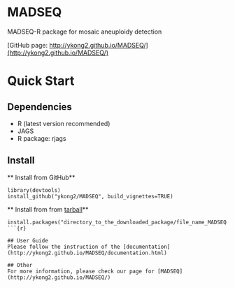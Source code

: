 # MADSEQ
MADSEQ-R package for mosaic aneuploidy detection  

[GitHub page: http://ykong2.github.io/MADSEQ/](http://ykong2.github.io/MADSEQ/)

# Quick Start
## Dependencies
* R (latest version recommended)
* JAGS
* R package: rjags

## Install 

** Install from GitHub**
```{r}
library(devtools)
install_github("ykong2/MADSEQ", build_vignettes=TRUE)
```
** Install from from [tarball](http://ykong2.github.io/MADSEQ/)**
```{r}
install.packages("directory_to_the_downloaded_package/file_name_MADSEQ.tar.gz")
```{r}

## User Guide
Please follow the instruction of the [documentation](http://ykong2.github.io/MADSEQ/documentation.html)

## Other 
For more information, please check our page for [MADSEQ](http://ykong2.github.io/MADSEQ/)

